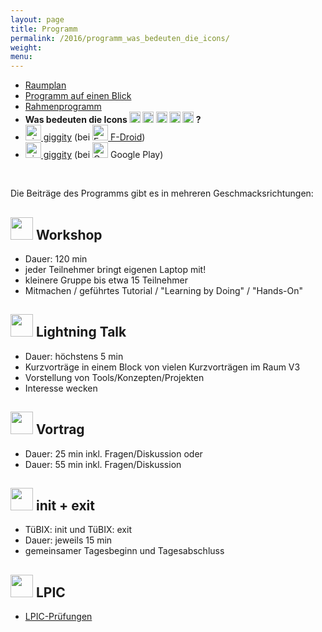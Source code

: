```yaml
---
layout: page
title: Programm
permalink: /2016/programm_was_bedeuten_die_icons/
weight: 
menu:
---
```

* <a href="../programm_raumplan/">Raumplan</a>
* <a href="../programm_auf_einen_blick/">Programm auf einen Blick</a>
* <a href="../programm_rahmen/">Rahmenprogramm</a>
* <span style="font-weight: bold;">Was bedeuten die Icons <img height="18" width="18" src="../../images/workshop.svg"> <img height="18" width="18" src="../../images/talk.svg"> <img height="18" width="18" src="../../images/talk2.svg"> <img height="18" width="18" src="../../images/lightning.svg"> <img height="18" width="18" src="../../images/lpic.svg"> ?</span>
* <a href="https://f-droid.org/repository/browse/?fdid=net.gaast.giggity" target="_blank"><img height="25" src="../../images/giggity.png" alt="giggity-Logo" title="giggity-Logo" />&nbsp;giggity</a> (bei
<a href="https://f-droid.org/" target="_blank"><img height="25" src="../../images/fdroid.png" alt="F-Droid-Logo" title="F-Droid-Logo" />&nbsp;F-Droid</a>)
* <a href="https://play.google.com/store/apps/details?id=net.gaast.giggity" target="_blank"><img height="25" src="../../images/giggity.png" alt="giggity-Logo" title="giggity-Logo" />&nbsp;giggity</a> (bei
<img height="25" src="../../images/googleplay.png" alt="Google-Play-Logo" title="Google-Play-Logo" />&nbsp;Google Play)

<p><br/></p>

Die Beiträge des Programms gibt es in mehreren Geschmacksrichtungen:

<h2><span><img height="36" width="36" src="../../images/workshop.svg"></span> Workshop</h2>

  * Dauer: 120 min
  * jeder Teilnehmer bringt eigenen Laptop mit!
  * kleinere Gruppe bis etwa 15 Teilnehmer
  * Mitmachen / geführtes Tutorial / "Learning by Doing" / "Hands-On" 

<h2><span><img height="36" width="36" src="../../images/lightning.svg"></span> Lightning Talk</h2>

  * Dauer: höchstens 5 min
  * Kurzvorträge in einem Block von vielen Kurzvorträgen im Raum V3
  * Vorstellung von Tools/Konzepten/Projekten
  * Interesse wecken

<h2><span><img height="36" width="36" src="../../images/talk.svg"></span> Vortrag</h2>

  * Dauer: 25 min inkl. Fragen/Diskussion oder
  * Dauer: 55 min inkl. Fragen/Diskussion

<h2><span><img height="36" width="36" src="../../images/talk2.svg"></span> init + exit</h2>

  * TüBIX: init und TüBIX: exit
  * Dauer: jeweils 15 min
  * gemeinsamer Tagesbeginn und Tagesabschluss

<h2><span><img height="36" width="36" src="../../images/lpic.svg"></span> LPIC</h2>

  * <a href="http://www.tuebix.org/lpic/">LPIC-Prüfungen</a>
